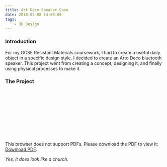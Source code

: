 ```yaml
---
title: Art Deco Speaker Case
date: 2018-05-08 14:05:00
tags: 
    - 3D Design
---
```

### Introduction
For my GCSE Resistant Materials coursework, I had to create a useful daily object in a specific design style. I decided to create an Arto Deco bluetooth speaker. This project went from creating a concept, designing it, and finally using physical processes to make it.

### The Project
<object data="https://butty-builds.me/pdfs/Art%20Deco%20Speaker.pdf" type="application/pdf" width="100%" height="700px">
<! -- Waylan & amc @ https://stackoverflow.com/questions/39777166/display-pdf-image-in-markdown -->
    <embed src="https://butty-builds.me/pdfs/Art%20Deco%20Speaker.pdf">
        <p>This browser does not support PDFs. Please download the PDF to view it: <a href="https://butty-builds.me/pdfs/Art%20Deco%20Speaker.pdf">Download PDF</a>.</p>
    </embed>
</object>

*Yes, it does look like a church.*